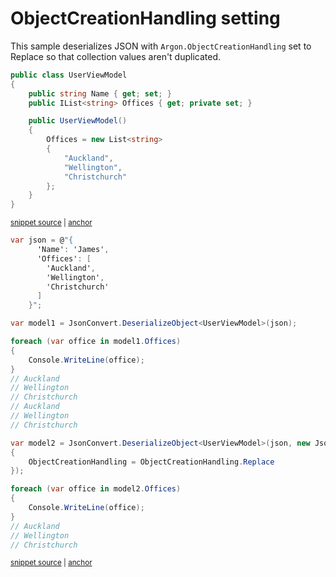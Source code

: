 # ObjectCreationHandling setting

This sample deserializes JSON with `Argon.ObjectCreationHandling` set to Replace so that collection values aren't duplicated.

<!-- snippet: DeserializeObjectCreationHandlingTypes -->
<a id='snippet-deserializeobjectcreationhandlingtypes'></a>
```cs
public class UserViewModel
{
    public string Name { get; set; }
    public IList<string> Offices { get; private set; }

    public UserViewModel()
    {
        Offices = new List<string>
        {
            "Auckland",
            "Wellington",
            "Christchurch"
        };
    }
}
```
<sup><a href='/Src/Tests/Documentation/Samples/Serializer/DeserializeObjectCreationHandling.cs#L32-L48' title='Snippet source file'>snippet source</a> | <a href='#snippet-deserializeobjectcreationhandlingtypes' title='Start of snippet'>anchor</a></sup>
<!-- endSnippet -->

<!-- snippet: DeserializeObjectCreationHandlingUsage -->
<a id='snippet-deserializeobjectcreationhandlingusage'></a>
```cs
var json = @"{
      'Name': 'James',
      'Offices': [
        'Auckland',
        'Wellington',
        'Christchurch'
      ]
    }";

var model1 = JsonConvert.DeserializeObject<UserViewModel>(json);

foreach (var office in model1.Offices)
{
    Console.WriteLine(office);
}
// Auckland
// Wellington
// Christchurch
// Auckland
// Wellington
// Christchurch

var model2 = JsonConvert.DeserializeObject<UserViewModel>(json, new JsonSerializerSettings
{
    ObjectCreationHandling = ObjectCreationHandling.Replace
});

foreach (var office in model2.Offices)
{
    Console.WriteLine(office);
}
// Auckland
// Wellington
// Christchurch
```
<sup><a href='/Src/Tests/Documentation/Samples/Serializer/DeserializeObjectCreationHandling.cs#L53-L88' title='Snippet source file'>snippet source</a> | <a href='#snippet-deserializeobjectcreationhandlingusage' title='Start of snippet'>anchor</a></sup>
<!-- endSnippet -->
